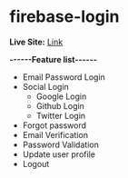 # firebase-login

**Live Site:** <a href='https://symphonious-froyo-ac72cb.netlify.app/'>Link</a>

**------Feature list------** 
* Email Password Login
* Social Login
  * Google Login
  * Github Login
  * Twitter Login
* Forgot password
* Email Verification
* Password Validation
* Update user profile
* Logout
